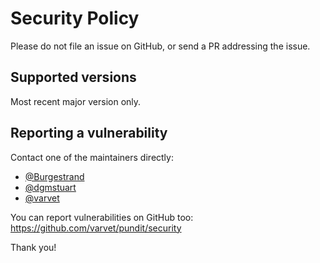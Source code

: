 # Security Policy

Please do not file an issue on GitHub, or send a PR addressing the issue.

## Supported versions

Most recent major version only.

## Reporting a vulnerability

Contact one of the maintainers directly:

- [@Burgestrand](https://github.com/Burgestrand)
- [@dgmstuart](https://github.com/dgmstuart)
- [@varvet](https://github.com/varvet)

You can report vulnerabilities on GitHub too: https://github.com/varvet/pundit/security

Thank you!
